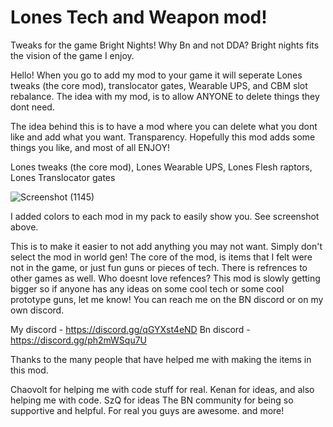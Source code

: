 # Lones Tech and Weapon mod!

 Tweaks for the game Bright Nights! Why Bn and not DDA? Bright nights fits the vision of the game I enjoy. 

   Hello! When you go to add my mod to your game it will seperate Lones tweaks (the core mod), translocator gates, Wearable UPS, and CBM slot rebalance. 
The idea with my mod, is to allow ANYONE to delete things they dont need.

The idea behind this is to have a mod where you can delete what you dont like and add what you want. Transparency. 
Hopefully this mod adds some things you like, and most of all ENJOY!


Lones tweaks (the core mod),
Lones Wearable UPS,
Lones Flesh raptors,
Lones Translocator gates

![Screenshot (1145)](https://user-images.githubusercontent.com/82045140/195093350-777326f0-fc6d-4f33-a681-97087313a820.png)

I added colors to each mod in my pack to easily show you. See screenshot above. 

   This is to make it easier to not add anything you may not want. Simply don't select the mod in world gen! The core of the mod, 
is items that I felt were not in the game, or just fun guns or pieces of tech. There is refrences to other games as well. 
Who doesnt love refences? This mod is slowly getting bigger so if anyone has any ideas on some cool tech or some cool prototype guns,
let me know! You can reach me on the BN discord or on my own discord. 

My discord - https://discord.gg/qGYXst4eND
Bn discord - https://discord.gg/ph2mWSqu7U

Thanks to the many people that have helped me with making the items in this mod. 

Chaovolt for helping me with code stuff for real. 
Kenan for ideas, and also helping me with code.
SzQ for ideas 
The BN community for being so supportive and helpful. For real you guys are awesome. 
and more!
